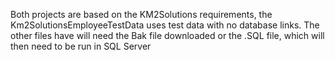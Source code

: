 Both projects are based on the KM2Solutions requirements, the Km2SolutionsEmployeeTestData uses test data with no database links. The other files have will need the Bak file downloaded or the .SQL file, which will then need to be run in SQL Server
